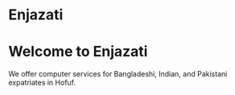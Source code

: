# Enjazati
<!DOCTYPE html>
<html>
<head>
  <title>Enjazati</title>
</head>
<body>
  <h1>Welcome to Enjazati</h1>
  <p>We offer computer services for Bangladeshi, Indian, and Pakistani expatriates in Hofuf.</p>
</body>
</html>
